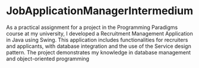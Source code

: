 # JobApplicationManagerIntermedium
As a practical assignment for a project in the Programming Paradigms course at my university, I developed a Recruitment Management Application in Java using Swing. This application includes functionalities for recruiters and applicants, with database integration and the use of the Service design pattern. The project demonstrates my knowledge in database management and object-oriented programming
